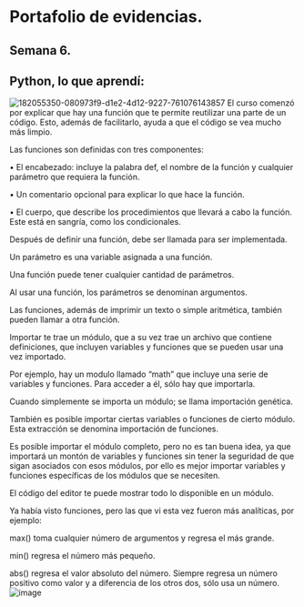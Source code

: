 # Portafolio de evidencias.

## Semana 6.
 
## Python, lo que aprendí:
![182055350-080973f9-d1e2-4d12-9227-761076143857](https://user-images.githubusercontent.com/109629371/185830583-e69bc98c-e26f-408e-83fd-2a7f5b5f731f.png)
El curso comenzó por explicar que hay una función que te permite reutilizar una parte de un código. Esto, además de facilitarlo, ayuda a que el código se vea mucho más limpio.

Las funciones son definidas con tres componentes:

•	El encabezado: incluye la palabra def, el nombre de la función y cualquier parámetro que requiera la función.

•	Un comentario opcional para explicar lo que hace la función.

•	El cuerpo, que describe los procedimientos que llevará a cabo la función. Este está en sangría, como los condicionales.

Después de definir una función, debe ser llamada para ser implementada. 

Un parámetro es una variable asignada a una función. 

Una función puede tener cualquier cantidad de parámetros.

Al usar una función, los parámetros se denominan argumentos.

Las funciones, además de imprimir un texto o simple aritmética, también pueden llamar a otra función.

Importar te trae un módulo, que a su vez trae un archivo que contiene definiciones, que incluyen variables y funciones que se pueden usar una vez importado.

Por ejemplo, hay un modulo llamado “math” que incluye una serie de variables y funciones. Para acceder a él, sólo hay que importarla.

Cuando simplemente se importa un módulo; se llama importación genética.

También es posible importar ciertas variables o funciones de cierto módulo. Esta extracción se denomina importación de funciones. 

Es posible importar el módulo completo, pero no es tan buena idea, ya que importará un montón de variables y funciones sin tener la seguridad de que sigan asociados con esos módulos, por ello es mejor importar variables y funciones específicas de los módulos que se necesiten.

El código del editor te puede mostrar todo lo disponible en un módulo.

Ya había visto funciones, pero las que vi esta vez fueron más analíticas, por ejemplo: 

max() toma cualquier número de argumentos y regresa el más grande.

min() regresa el número más pequeño.

abs() regresa el valor absoluto del número. Siempre regresa un número positivo como valor y a diferencia de los otros dos, sólo usa un número.
![image](https://user-images.githubusercontent.com/109629371/185831602-3df5ef45-4d0f-4c8a-a68a-484ac3ab359b.png)

